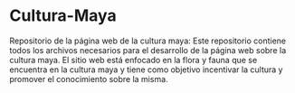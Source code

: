 # Cultura-Maya
Repositorio de la página web de la cultura maya: Este repositorio contiene todos los archivos necesarios para el desarrollo de la página web sobre la cultura maya. El sitio web está enfocado en la flora y fauna que se encuentra en la cultura maya y tiene como objetivo incentivar la cultura y promover el conocimiento sobre la misma.
